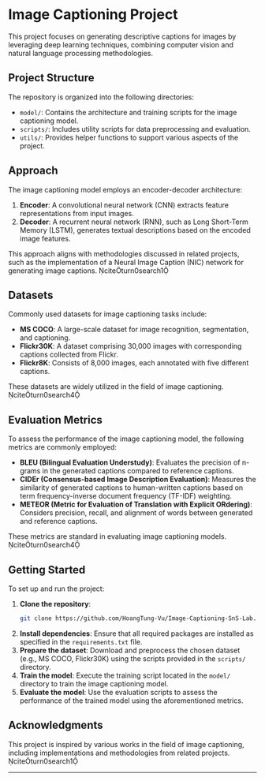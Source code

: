 # Image Captioning Project

This project focuses on generating descriptive captions for images by leveraging deep learning techniques, combining computer vision and natural language processing methodologies.

## Project Structure

The repository is organized into the following directories:

- `model/`: Contains the architecture and training scripts for the image captioning model.
- `scripts/`: Includes utility scripts for data preprocessing and evaluation.
- `utils/`: Provides helper functions to support various aspects of the project.

## Approach

The image captioning model employs an encoder-decoder architecture:

1. **Encoder**: A convolutional neural network (CNN) extracts feature representations from input images.
2. **Decoder**: A recurrent neural network (RNN), such as Long Short-Term Memory (LSTM), generates textual descriptions based on the encoded image features.

This approach aligns with methodologies discussed in related projects, such as the implementation of a Neural Image Caption (NIC) network for generating image captions. citeturn0search1

## Datasets

Commonly used datasets for image captioning tasks include:

- **MS COCO**: A large-scale dataset for image recognition, segmentation, and captioning.
- **Flickr30K**: A dataset comprising 30,000 images with corresponding captions collected from Flickr.
- **Flickr8K**: Consists of 8,000 images, each annotated with five different captions.

These datasets are widely utilized in the field of image captioning. citeturn0search4

## Evaluation Metrics

To assess the performance of the image captioning model, the following metrics are commonly employed:

- **BLEU (Bilingual Evaluation Understudy)**: Evaluates the precision of n-grams in the generated captions compared to reference captions.
- **CIDEr (Consensus-based Image Description Evaluation)**: Measures the similarity of generated captions to human-written captions based on term frequency-inverse document frequency (TF-IDF) weighting.
- **METEOR (Metric for Evaluation of Translation with Explicit ORdering)**: Considers precision, recall, and alignment of words between generated and reference captions.

These metrics are standard in evaluating image captioning models. citeturn0search4

## Getting Started

To set up and run the project:

1. **Clone the repository**:
   ```bash
   git clone https://github.com/HoangTung-Vu/Image-Captioning-SnS-Lab.git
   ```
2. **Install dependencies**: Ensure that all required packages are installed as specified in the `requirements.txt` file.
3. **Prepare the dataset**: Download and preprocess the chosen dataset (e.g., MS COCO, Flickr30K) using the scripts provided in the `scripts/` directory.
4. **Train the model**: Execute the training script located in the `model/` directory to train the image captioning model.
5. **Evaluate the model**: Use the evaluation scripts to assess the performance of the trained model using the aforementioned metrics.

## Acknowledgments

This project is inspired by various works in the field of image captioning, including implementations and methodologies from related projects. citeturn0search1

--- 
